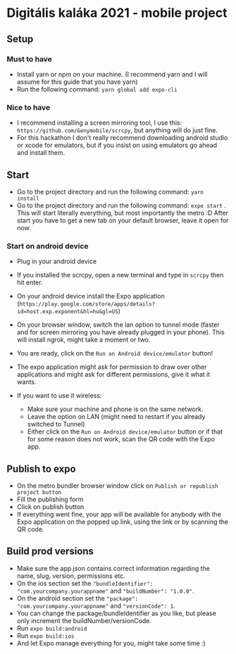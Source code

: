 # Digitális kaláka 2021 - mobile project

## Setup

### Must to have
 - Install yarn or npm on your machine. (I recommend yarn and I will assume for this guide that you have yarn)
 - Run the following command: `yarn global add expo-cli`

### Nice to have
 - I recommend installing a screen mirroring tool, I use this: `https://github.com/Genymobile/scrcpy`, but anything will do just fine.
 - For this hackathon I don't really recommend downloading android studio or xcode for emulators, but if you insist on using emulators go ahead and install them. 


## Start
- Go to the project directory and run the following command: `yarn install`
- Go to the project directory and run the following command: `expo start` .
 This will start literally everything, but most importantly the metro :D After start you have to get a new tab on your default browser, leave it open for now.

### Start on android device
 - Plug in your android device
 - If you installed the scrcpy, open a new terminal and type in `scrcpy` then hit enter.
 - On your android device install the Expo application (`https://play.google.com/store/apps/details?id=host.exp.exponent&hl=hu&gl=US`)
 - On your browser window, switch the lan option to tunnel mode (faster and for screen mirroring you have already plugged in your phone). This will install ngrok, might take a moment or two.
 - You are ready, click on the `Run on Android device/emulator` button!
 - The expo application might ask for permission to draw over other applications and might ask for different permissions, give it what it wants.

 - If you want to use it wireless: 
    - Make sure your machine and phone is on the same network.
    - Leave the option on LAN (might need to restart if you already switched to Tunnel)
    - Either click on the `Run on Android device/emulator` button or if that for some reason does not work, scan the QR code with the Expo app.

## Publish to expo
 - On the metro bundler browser window click on `Publish or republish project button`
- Fill the publishing form
- Click on publish button
- If everything went fine, your app will be available for anybody with the Expo application on the popped up link, using the link or by scanning the QR code. 

## Build prod versions
 - Make sure the app.json contains correct information regarding the name, slug, version, permissions etc.
 - On the ios section set the `"bundleIdentifier": "com.yourcompany.yourappname"` and `"buildNumber": "1.0.0"`.
 - On the android section set the `"package": "com.yourcompany.yourappname"` and `"versionCode": 1`.
 - You can change the package/bundleIdentifier as you like, but please only increment the buildNumber/versionCode.
 - Run `expo build:android`
 - Run `expo build:ios`
 - And let Expo manage everything for you, might take some time :) 